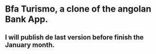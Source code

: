 # Bfa Turismo, a clone of the angolan Bank App. 

## I will publish de last version before finish the January month.

